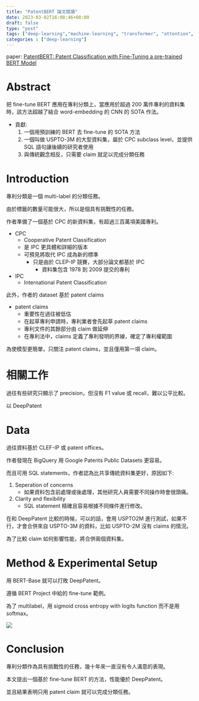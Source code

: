 ```yaml
---
title: "PatentBERT 論文閱讀"
date: 2023-03-02T16:08:46+08:00
draft: false
type: "post"
tags: ["deep-learning","machine-learning", "transformer", "attention", "self-attention"]
categories : ["deep-learning"]
---
```


paper: [PatentBERT: Patent Classification with Fine-Tuning a pre-trained BERT Model](https://arxiv.org/abs/1906.02124)

# Abstract
把 fine-tune BERT 應用在專利分類上，當應用於超過 200 萬件專利的資料集時，該方法超越了結合 word-embedding 的 CNN 的 SOTA 作法。

- 貢獻:
    1. 一個用預訓練的 BERT 去 fine-tune 的 SOTA 方法
    2. 一個叫做 USPTO-3M 的大型資料集，屬於 CPC subclass level，並提供 SQL 語句讓後續的研究者使用
    3. 與傳統觀念相反，只需要 claim 就足以完成分類任務



# Introduction
專利分類是一個 multi-label 的分類任務。

由於標籤的數量可能很大，所以是個具有挑戰性的任務。

作者準備了一個基於 CPC 的新資料集，有超過三百萬項美國專利。


- CPC
    - Cooperative Patent Classification
    - 是 IPC 更具體和詳細的版本
    - 可預見將取代 IPC 成為新的標準
        - 只是由於 CLEP-IP 競賽，大部分論文都基於 IPC
            - 資料集包含 1978 到 2009 提交的專利
- IPC
    - International Patent Classification

此外，作者的 dataset 基於 patent claims

- patent claims
    - 重要性在過往被低估
    - 在起草專利申請時，專利業者會先起草 patent claims
    - 專利文件的其餘部分由 claim 做延伸
    - 在專利法中，claims 定義了專利發明的界線，確定了專利權範圍

為使模型更簡單，只關注 patent claims，並且僅用第一項 claim。


# 相關工作
過往有些研究只顯示了 precision，但沒有 F1 value 或 recall，難以公平比較。

以 DeepPatent

# Data
過往資料基於 CLEF-IP 或 patent offices。

作者發現在 BigQuery 用 Google Patents Public Datasets 更容易。

而且可用 SQL statements，作者認為比共享傳統資料集更好，原因如下:
1. Seperation of concerns
    - 如果資料包含前處理或後處理，其他研究人員需要不同操作時會很頭痛。
2. Clarity and flexibility
    - SQL statement 精確且容易根據不同條件進行修改。

在和 DeepPatent 比較的時候，可以的話，會用 USPTO2M 進行測試，如果不行，才會合併來自 USPTO-3M 的資料，比如 USPTO-2M 沒有 claims 的情況。

為了比較 claim 如何影響性能，將合併兩個資料集。

# Method & Experimental Setup
用 BERT-Base 就可以打敗 DeepPatent。

遵循 BERT Project 中給的 fine-tune 範例。

為了 multilabel，用 sigmoid cross entropy with logits function 而不是用 softmax。

![](/Blog/images/deep-learning/PatentBERT/result.png)

# Conclusion

專利分類作為具有挑戰性的任務，幾十年來一直沒有令人滿意的表現。

本文提出一個基於 fine-tune BERT 的方法，性能優於 DeepPatent。

並且結果表明只用 patent claim 就可以完成分類任務。